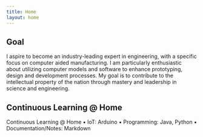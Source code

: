 ```yaml
---
title: Home
layout: home
---
```

## Goal
I aspire to become an industry-leading expert in
engineering, with a specific focus on computer aided
manufacturing. I am particularly enthusiastic about utilizing
computer models and software to enhance prototyping,
design and development processes.
My goal is to contribute to the intellectual property of the
nation through mastery and leadership in science and
engineering.

## Continuous Learning @ Home
Continuous Learning @ Home
▪ IoT: Arduino
▪ Programming: Java, Python
▪ Documentation/Notes: Markdown

